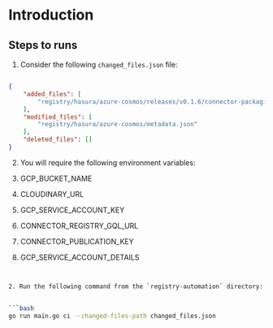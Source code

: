 # Introduction

## Steps to runs

1. Consider the following `changed_files.json` file:
```json

{
    "added_files": [
        "registry/hasura/azure-cosmos/releases/v0.1.6/connector-packaging.json"
    ],
    "modified_files": [
        "registry/hasura/azure-cosmos/metadata.json"
    ],
    "deleted_files": []
}
```

2. You will require the following environment variables:

1. GCP_BUCKET_NAME
2. CLOUDINARY_URL
3. GCP_SERVICE_ACCOUNT_KEY
4. CONNECTOR_REGISTRY_GQL_URL
5. CONNECTOR_PUBLICATION_KEY
6. GCP_SERVICE_ACCOUNT_DETAILS



```bash


2. Run the following command from the `registry-automation` directory:


```bash
go run main.go ci --changed-files-path changed_files.json
```
